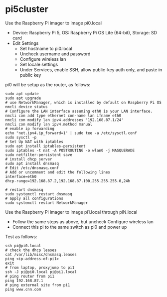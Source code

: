 # pi5cluster

Use the Raspberry Pi imager to image pi0.local
- Device: Raspberry Pi 5, OS: Raspberry Pi OS Lite (64-bit), Storage: SD card
- Edit Settings
  - Set hostname to pi0.local
  - Uncheck username and password
  - Configure wireless lan
  - Set locale settings
  - Under Services, enable SSH, allow public-key auth only, and paste in public key

pi0 will be setup as the router, as follows:

```
sudo apt update
sudo apt upgrade
# use NetworkManager, which is installed by default on Raspberry Pi OS
nmcli device status
# Configure the LAN interface assuming eth0 is your LAN interface.
nmcli con add type ethernet con-name lan ifname eth0
nmcli con modify lan ipv4.addresses '192.168.87.1/24'
nmcli con modify lan ipv4.method manual
# enable ip forwarding
echo "net.ipv4.ip_forward=1" | sudo tee -a /etc/sysctl.conf
sudo sysctl -p
# Set Up NAT with iptables
sudo apt install iptables-persistent
sudo iptables -t nat -A POSTROUTING -o wlan0 -j MASQUERADE
sudo netfilter-persistent save
# install dhcp server
sudo apt install dnsmasq
# Edit /etc/dnsmasq.conf
# Add or uncomment and edit the following lines
interface=eth0
dhcp-range=192.168.87.2,192.168.87.100,255.255.255.0,24h

# restart dnsmasq
sudo systemctl restart dnsmasq
# apply all configurations
sudo systemctl restart NetworkManager
```




Use the Raspberry Pi imager to image pi1.local through piN.local
- Follow the same steps as above, but uncheck Configure wireless lan
- Connect this pi to the same switch as pi0 and power up

Test as follows:
```
ssh pi@pi0.local
# check the dhcp leases
cat /var/lib/misc/dnsmasq.leases
ping <ip-address-of-pi1>
exit
# from laptop, proxyjump to pi1
ssh -J pi@pi0.local pi@pi1.local
# ping router from pi1
ping 192.168.87.1
# ping external site from pi1
ping www.cnn.com
```


  
